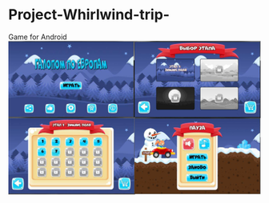 # Project-Whirlwind-trip-
Game for Android
![Иллюстрация к проекту](https://github.com/ArtPreD/Project-Whirlwind-trip-/blob/master/preview.jpg)
